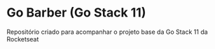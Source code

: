 # Go Barber (Go Stack 11)
Repositório criado para acompanhar o projeto base da Go Stack 11 da Rocketseat
